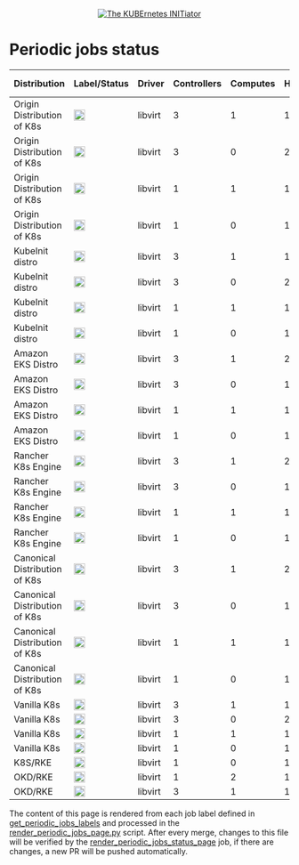 <!--
##############################################
# This page is rendered automatically        #
# from the ci/render_periodic_jobs_page.py   #
# script any change here will be overwritten #
##############################################
-->

<p style="text-align: center" align="center">
    <a href="https://www.kubeinit.org"><img src="https://raw.githubusercontent.com/Kubeinit/kubeinit/master/images/logo.svg?sanitize=true" alt="The KUBErnetes INITiator"/></a>
</p>

# Periodic jobs status

| Distribution     | Label/Status  | Driver           | Controllers       | Computes          | Hypervisors           | Launch from           |
|------------------|---------------|------------------|-------------------|-------------------|-----------------------|-----------------------|
| Origin Distribution of K8s | <a href='https://ci.kubeinit.org/file/kubeinit-ci/jobs/okd-libvirt-3-1-1-h-periodic-pid-weekly-u/index.html'><img height='20px' src='https://ci.kubeinit.org/file/kubeinit-ci/jobs/okd-libvirt-3-1-1-h-periodic-pid-weekly-u/badge_status.svg'/></a> | libvirt | 3 | 1 | 1 | Host |
| Origin Distribution of K8s | <a href='https://ci.kubeinit.org/file/kubeinit-ci/jobs/okd-libvirt-3-0-2-h-periodic-pid-weekly-u/index.html'><img height='20px' src='https://ci.kubeinit.org/file/kubeinit-ci/jobs/okd-libvirt-3-0-2-h-periodic-pid-weekly-u/badge_status.svg'/></a> | libvirt | 3 | 0 | 2 | Host |
| Origin Distribution of K8s | <a href='https://ci.kubeinit.org/file/kubeinit-ci/jobs/okd-libvirt-1-1-1-h-periodic-pid-weekly-u/index.html'><img height='20px' src='https://ci.kubeinit.org/file/kubeinit-ci/jobs/okd-libvirt-1-1-1-h-periodic-pid-weekly-u/badge_status.svg'/></a> | libvirt | 1 | 1 | 1 | Host |
| Origin Distribution of K8s | <a href='https://ci.kubeinit.org/file/kubeinit-ci/jobs/okd-libvirt-1-0-1-h-periodic-pid-weekly-u/index.html'><img height='20px' src='https://ci.kubeinit.org/file/kubeinit-ci/jobs/okd-libvirt-1-0-1-h-periodic-pid-weekly-u/badge_status.svg'/></a> | libvirt | 1 | 0 | 1 | Host |
| KubeInit distro | <a href='https://ci.kubeinit.org/file/kubeinit-ci/jobs/kid-libvirt-3-1-1-h-periodic-pid-weekly-u/index.html'><img height='20px' src='https://ci.kubeinit.org/file/kubeinit-ci/jobs/kid-libvirt-3-1-1-h-periodic-pid-weekly-u/badge_status.svg'/></a> | libvirt | 3 | 1 | 1 | Host |
| KubeInit distro | <a href='https://ci.kubeinit.org/file/kubeinit-ci/jobs/kid-libvirt-3-0-2-h-periodic-pid-weekly-u/index.html'><img height='20px' src='https://ci.kubeinit.org/file/kubeinit-ci/jobs/kid-libvirt-3-0-2-h-periodic-pid-weekly-u/badge_status.svg'/></a> | libvirt | 3 | 0 | 2 | Host |
| KubeInit distro | <a href='https://ci.kubeinit.org/file/kubeinit-ci/jobs/kid-libvirt-1-1-1-h-periodic-pid-weekly-u/index.html'><img height='20px' src='https://ci.kubeinit.org/file/kubeinit-ci/jobs/kid-libvirt-1-1-1-h-periodic-pid-weekly-u/badge_status.svg'/></a> | libvirt | 1 | 1 | 1 | Host |
| KubeInit distro | <a href='https://ci.kubeinit.org/file/kubeinit-ci/jobs/kid-libvirt-1-0-1-h-periodic-pid-weekly-u/index.html'><img height='20px' src='https://ci.kubeinit.org/file/kubeinit-ci/jobs/kid-libvirt-1-0-1-h-periodic-pid-weekly-u/badge_status.svg'/></a> | libvirt | 1 | 0 | 1 | Host |
| Amazon EKS Distro | <a href='https://ci.kubeinit.org/file/kubeinit-ci/jobs/eks-libvirt-3-1-2-h-periodic-pid-weekly-u/index.html'><img height='20px' src='https://ci.kubeinit.org/file/kubeinit-ci/jobs/eks-libvirt-3-1-2-h-periodic-pid-weekly-u/badge_status.svg'/></a> | libvirt | 3 | 1 | 2 | Host |
| Amazon EKS Distro | <a href='https://ci.kubeinit.org/file/kubeinit-ci/jobs/eks-libvirt-3-0-1-h-periodic-pid-weekly-u/index.html'><img height='20px' src='https://ci.kubeinit.org/file/kubeinit-ci/jobs/eks-libvirt-3-0-1-h-periodic-pid-weekly-u/badge_status.svg'/></a> | libvirt | 3 | 0 | 1 | Host |
| Amazon EKS Distro | <a href='https://ci.kubeinit.org/file/kubeinit-ci/jobs/eks-libvirt-1-1-1-h-periodic-pid-weekly-u/index.html'><img height='20px' src='https://ci.kubeinit.org/file/kubeinit-ci/jobs/eks-libvirt-1-1-1-h-periodic-pid-weekly-u/badge_status.svg'/></a> | libvirt | 1 | 1 | 1 | Host |
| Amazon EKS Distro | <a href='https://ci.kubeinit.org/file/kubeinit-ci/jobs/eks-libvirt-1-0-1-h-periodic-pid-weekly-u/index.html'><img height='20px' src='https://ci.kubeinit.org/file/kubeinit-ci/jobs/eks-libvirt-1-0-1-h-periodic-pid-weekly-u/badge_status.svg'/></a> | libvirt | 1 | 0 | 1 | Host |
| Rancher K8s Engine | <a href='https://ci.kubeinit.org/file/kubeinit-ci/jobs/rke-libvirt-3-1-2-h-periodic-pid-weekly-u/index.html'><img height='20px' src='https://ci.kubeinit.org/file/kubeinit-ci/jobs/rke-libvirt-3-1-2-h-periodic-pid-weekly-u/badge_status.svg'/></a> | libvirt | 3 | 1 | 2 | Host |
| Rancher K8s Engine | <a href='https://ci.kubeinit.org/file/kubeinit-ci/jobs/rke-libvirt-3-0-1-h-periodic-pid-weekly-u/index.html'><img height='20px' src='https://ci.kubeinit.org/file/kubeinit-ci/jobs/rke-libvirt-3-0-1-h-periodic-pid-weekly-u/badge_status.svg'/></a> | libvirt | 3 | 0 | 1 | Host |
| Rancher K8s Engine | <a href='https://ci.kubeinit.org/file/kubeinit-ci/jobs/rke-libvirt-1-1-1-h-periodic-pid-weekly-u/index.html'><img height='20px' src='https://ci.kubeinit.org/file/kubeinit-ci/jobs/rke-libvirt-1-1-1-h-periodic-pid-weekly-u/badge_status.svg'/></a> | libvirt | 1 | 1 | 1 | Host |
| Rancher K8s Engine | <a href='https://ci.kubeinit.org/file/kubeinit-ci/jobs/rke-libvirt-1-0-1-h-periodic-pid-weekly-u/index.html'><img height='20px' src='https://ci.kubeinit.org/file/kubeinit-ci/jobs/rke-libvirt-1-0-1-h-periodic-pid-weekly-u/badge_status.svg'/></a> | libvirt | 1 | 0 | 1 | Host |
| Canonical Distribution of K8s | <a href='https://ci.kubeinit.org/file/kubeinit-ci/jobs/cdk-libvirt-3-1-2-h-periodic-pid-weekly-u/index.html'><img height='20px' src='https://ci.kubeinit.org/file/kubeinit-ci/jobs/cdk-libvirt-3-1-2-h-periodic-pid-weekly-u/badge_status.svg'/></a> | libvirt | 3 | 1 | 2 | Host |
| Canonical Distribution of K8s | <a href='https://ci.kubeinit.org/file/kubeinit-ci/jobs/cdk-libvirt-3-0-1-h-periodic-pid-weekly-u/index.html'><img height='20px' src='https://ci.kubeinit.org/file/kubeinit-ci/jobs/cdk-libvirt-3-0-1-h-periodic-pid-weekly-u/badge_status.svg'/></a> | libvirt | 3 | 0 | 1 | Host |
| Canonical Distribution of K8s | <a href='https://ci.kubeinit.org/file/kubeinit-ci/jobs/cdk-libvirt-1-1-1-h-periodic-pid-weekly-u/index.html'><img height='20px' src='https://ci.kubeinit.org/file/kubeinit-ci/jobs/cdk-libvirt-1-1-1-h-periodic-pid-weekly-u/badge_status.svg'/></a> | libvirt | 1 | 1 | 1 | Host |
| Canonical Distribution of K8s | <a href='https://ci.kubeinit.org/file/kubeinit-ci/jobs/cdk-libvirt-1-0-1-h-periodic-pid-weekly-u/index.html'><img height='20px' src='https://ci.kubeinit.org/file/kubeinit-ci/jobs/cdk-libvirt-1-0-1-h-periodic-pid-weekly-u/badge_status.svg'/></a> | libvirt | 1 | 0 | 1 | Host |
| Vanilla K8s | <a href='https://ci.kubeinit.org/file/kubeinit-ci/jobs/k8s-libvirt-3-1-1-h-periodic-pid-weekly-u/index.html'><img height='20px' src='https://ci.kubeinit.org/file/kubeinit-ci/jobs/k8s-libvirt-3-1-1-h-periodic-pid-weekly-u/badge_status.svg'/></a> | libvirt | 3 | 1 | 1 | Host |
| Vanilla K8s | <a href='https://ci.kubeinit.org/file/kubeinit-ci/jobs/k8s-libvirt-3-0-2-h-periodic-pid-weekly-u/index.html'><img height='20px' src='https://ci.kubeinit.org/file/kubeinit-ci/jobs/k8s-libvirt-3-0-2-h-periodic-pid-weekly-u/badge_status.svg'/></a> | libvirt | 3 | 0 | 2 | Host |
| Vanilla K8s | <a href='https://ci.kubeinit.org/file/kubeinit-ci/jobs/k8s-libvirt-1-1-1-h-periodic-pid-weekly-u/index.html'><img height='20px' src='https://ci.kubeinit.org/file/kubeinit-ci/jobs/k8s-libvirt-1-1-1-h-periodic-pid-weekly-u/badge_status.svg'/></a> | libvirt | 1 | 1 | 1 | Host |
| Vanilla K8s | <a href='https://ci.kubeinit.org/file/kubeinit-ci/jobs/k8s-libvirt-1-0-1-h-periodic-pid-weekly-u/index.html'><img height='20px' src='https://ci.kubeinit.org/file/kubeinit-ci/jobs/k8s-libvirt-1-0-1-h-periodic-pid-weekly-u/badge_status.svg'/></a> | libvirt | 1 | 0 | 1 | Host |
| K8S/RKE | <a href='https://ci.kubeinit.org/file/kubeinit-ci/jobs/k8s.rke-libvirt-1-0-1-h-periodic-pid-weekly-u/index.html'><img height='20px' src='https://ci.kubeinit.org/file/kubeinit-ci/jobs/k8s.rke-libvirt-1-0-1-h-periodic-pid-weekly-u/badge_status.svg'/></a> | libvirt | 1 | 0 | 1 | Host |
| OKD/RKE | <a href='https://ci.kubeinit.org/file/kubeinit-ci/jobs/okd.rke-libvirt-1-2-1-h-periodic-pid-weekly-u/index.html'><img height='20px' src='https://ci.kubeinit.org/file/kubeinit-ci/jobs/okd.rke-libvirt-1-2-1-h-periodic-pid-weekly-u/badge_status.svg'/></a> | libvirt | 1 | 2 | 1 | Host |
| OKD/RKE | <a href='https://ci.kubeinit.org/file/kubeinit-ci/jobs/okd.rke-libvirt-3-1-1-h-periodic-pid-weekly-u/index.html'><img height='20px' src='https://ci.kubeinit.org/file/kubeinit-ci/jobs/okd.rke-libvirt-3-1-1-h-periodic-pid-weekly-u/badge_status.svg'/></a> | libvirt | 3 | 1 | 1 | Host |

The content of this page is rendered from each job label defined
in [get_periodic_jobs_labels](https://github.com/Kubeinit/kubeinit/blob/main/ci/kubeinit_ci_utils.py#L146) and
processed in the
[render_periodic_jobs_page.py](https://github.com/Kubeinit/kubeinit/blob/main/ci/render_periodic_jobs_page.py) script.
After every merge, changes to this file will be verified by the
[render_periodic_jobs_status_page](https://github.com/Kubeinit/kubeinit/blob/main/.github/workflows/render_periodic_jobs_status_page.yml)
job, if there are changes, a new PR will be pushed automatically.
